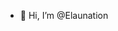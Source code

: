 - 👋 Hi, I’m @Elaunation

<!---
Elaunation/Elaunation is a ✨ special ✨ repository because its `README.md` (this file) appears on your GitHub profile.
You can click the Preview link to take a look at your changes.
--->
